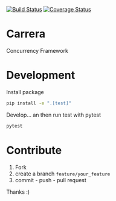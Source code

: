 

[![Build Status](https://travis-ci.org/sonic182/carrera.svg?branch=master)](https://travis-ci.org/sonic182/carrera)
[![Coverage Status](https://coveralls.io/repos/github/sonic182/carrera/badge.svg?branch=master)](https://coveralls.io/github/sonic182/carrera?branch=master)

# Carrera

Concurrency Framework

# Development

Install package
```bash
pip install -e ".[test]"
```

Develop... an then run test with pytest
```bash
pytest
```

# Contribute

1. Fork
2. create a branch `feature/your_feature`
3. commit - push - pull request

Thanks :)
